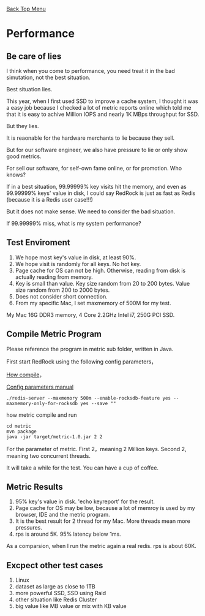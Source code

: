 [Back Top Menu](../README.md)

# Performance

## Be care of lies

I think when you come to performance, you need treat it in the bad simutation, not the best situation.

Best situation lies. 

This year, when I first used SSD to improve a cache system, I thought it was a easy job because I checked a lot of metric reports online which told me that it is easy to achive Million IOPS and nearly 1K MBps throughput for SSD. 

But they lies.

It is reaonable for the hardware merchants to lie because they sell.

But for our software engineer, we also have pressure to lie or only show good metrics.

For sell our software, for self-own fame online, or for promotion. Who knows?

If in a best situation, 99.99999% key visits hit the memory, and even as 99.99999% keys' value in disk,
I could say RedRock is just as fast as Redis (because it is a Redis user case!!!) 

But it does not make sense. We need to consider the bad situation.

If 99.99999% miss, what is my system performance?

## Test Enviroment

1. We hope most key's value in disk, at least 90%.
2. We hope visit is randomly for all keys. No hot key.
3. Page cache for OS can not be high. Otherwise, reading from disk is actually reading from memory.
4. Key is small than value. Key size random from 20 to 200 bytes. Value size random from 200 to 2000 bytes.
5. Does not consider short connection. 
6. From my specific Mac, I set maxmemory of 500M for my test.

My Mac 16G DDR3 memory, 4 Core 2.2GHz Intel i7, 250G PCI SSD.

## Compile Metric Program

Please reference the program in metric sub folder, written in Java.

First start RedRock using the following config parameters，

[How compile](compile_en.md)，

[Config parameters manual](howrun_en.md)

```
./redis-server --maxmemory 500m --enable-rocksdb-feature yes --maxmemory-only-for-rocksdb yes --save ""
```

how metric compile and run
```
cd metric
mvn package
java -jar target/metric-1.0.jar 2 2
```

For the parameter of metric.
First 2，meaning 2 Million keys.
Second 2, meaning two concurrent threads.

It will take a while for the test. You can have a cup of coffee.

## Metric Results

1. 95% key's value in disk. 'echo keyreport' for the result. 
2. Page cache for OS may be low, because a lot of memroy is used by my browser, IDE and the metric program.
3. It is the best result for 2 thread for my Mac. More threads mean more pressures.
4. rps is around 5K. 95% latency below 1ms.

As a comparsion, when I run the metric again a real redis. rps is about 60K.

## Excpect other test cases

1. Linux
2. dataset as large as close to 1TB
3. more powerful SSD, SSD using Raid
4. other situation like Redis Cluster
5. big value like MB value or mix with KB value